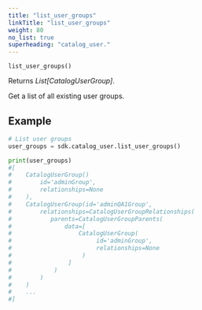 ```yaml
---
title: "list_user_groups"
linkTitle: "list_user_groups"
weight: 80
no_list: true
superheading: "catalog_user."
---
```


<!-- TODO -->

``list_user_groups()``

Returns *List[CatalogUserGroup]*.

Get a list of all existing user groups.

## Example

```python
# List user groups
user_groups = sdk.catalog_user.list_user_groups()

print(user_groups)
#[
#    CatalogUserGroup()
#        id='adminGroup',
#        relationships=None
#    ),
#    CatalogUserGroup(id='adminQA1Group',
#        relationships=CatalogUserGroupRelationships(
#           parents=CatalogUserGroupParents(
#               data=[
#                   CatalogUserGroup(
#                        id='adminGroup',
#                        relationships=None
#                    )
#                ]
#            )
#        )
#    )
#    ...
#]
```
